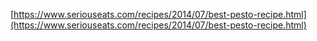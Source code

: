 [https://www.seriouseats.com/recipes/2014/07/best-pesto-recipe.html](https://www.seriouseats.com/recipes/2014/07/best-pesto-recipe.html)